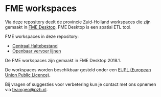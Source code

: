 # FME workspaces

Via deze repository deelt de provincie Zuid-Holland workspaces die zijn gemaakt in [FME Desktop](https://www.safe.com/). FME Desktop is een spatial ETL tool.

FME workspaces in deze repository:
* [Centraal Haltebestand](../../tree/master/haltebestand)
* [Openbaar vervoer lijnen](../../tree/master/ov_lijnen)

De FME workspaces zijn gemaakt in FME Desktop 2018.1.

De workspaces worden beschikbaar gesteld onder een [EUPL (European Union Public Licence)](https://eupl.eu/1.2/nl/).

Bij vragen of suggesties voor verbetering kun je contact met ons opnemen via teamgeo@pzh.nl.